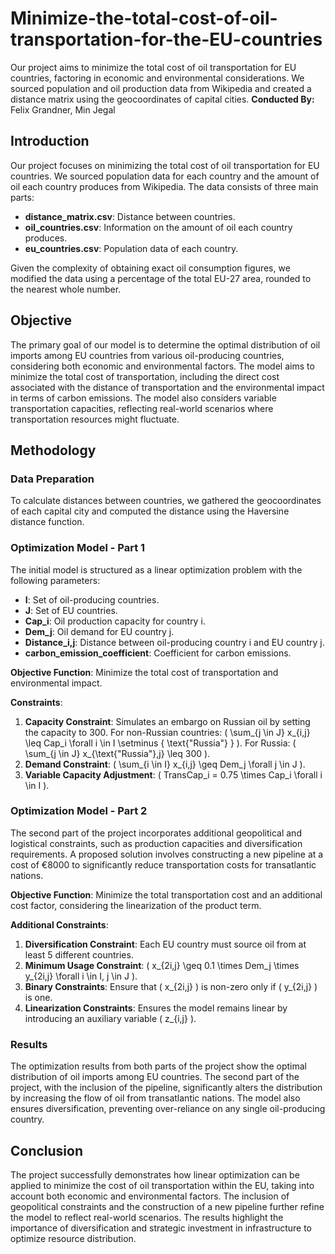 # Minimize-the-total-cost-of-oil-transportation-for-the-EU-countries
 Our project aims to minimize the total cost of oil transportation for EU countries, factoring in economic and environmental considerations. We sourced population and oil production data from Wikipedia and created a distance matrix using the geocoordinates of capital cities.
 **Conducted By:** Felix Grandner, Min Jegal

## Introduction

Our project focuses on minimizing the total cost of oil transportation for EU countries. We sourced population data for each country and the amount of oil each country produces from Wikipedia. The data consists of three main parts:
- **distance_matrix.csv**: Distance between countries.
- **oil_countries.csv**: Information on the amount of oil each country produces.
- **eu_countries.csv**: Population data of each country.

Given the complexity of obtaining exact oil consumption figures, we modified the data using a percentage of the total EU-27 area, rounded to the nearest whole number.

## Objective

The primary goal of our model is to determine the optimal distribution of oil imports among EU countries from various oil-producing countries, considering both economic and environmental factors. The model aims to minimize the total cost of transportation, including the direct cost associated with the distance of transportation and the environmental impact in terms of carbon emissions. The model also considers variable transportation capacities, reflecting real-world scenarios where transportation resources might fluctuate.

## Methodology

### Data Preparation

To calculate distances between countries, we gathered the geocoordinates of each capital city and computed the distance using the Haversine distance function.

### Optimization Model - Part 1

The initial model is structured as a linear optimization problem with the following parameters:
- **I**: Set of oil-producing countries.
- **J**: Set of EU countries.
- **Cap_i**: Oil production capacity for country i.
- **Dem_j**: Oil demand for EU country j.
- **Distance_i,j**: Distance between oil-producing country i and EU country j.
- **carbon_emission_coefficient**: Coefficient for carbon emissions.

**Objective Function**: Minimize the total cost of transportation and environmental impact.

**Constraints**:
1. **Capacity Constraint**: Simulates an embargo on Russian oil by setting the capacity to 300. For non-Russian countries: \( \sum_{j \in J} x_{i,j} \leq Cap_i \forall i \in I \setminus \{ \text{"Russia"} \} \). For Russia: \( \sum_{j \in J} x_{\text{"Russia"},j} \leq 300 \).
2. **Demand Constraint**: \( \sum_{i \in I} x_{i,j} \geq Dem_j \forall j \in J \).
3. **Variable Capacity Adjustment**: \( TransCap_i = 0.75 \times Cap_i \forall i \in I \).

### Optimization Model - Part 2

The second part of the project incorporates additional geopolitical and logistical constraints, such as production capacities and diversification requirements. A proposed solution involves constructing a new pipeline at a cost of €8000 to significantly reduce transportation costs for transatlantic nations.

**Objective Function**: Minimize the total transportation cost and an additional cost factor, considering the linearization of the product term.

**Additional Constraints**:
1. **Diversification Constraint**: Each EU country must source oil from at least 5 different countries.
2. **Minimum Usage Constraint**: \( x_{2i,j} \geq 0.1 \times Dem_j \times y_{2i,j} \forall i \in I, j \in J \).
3. **Binary Constraints**: Ensure that \( x_{2i,j} \) is non-zero only if \( y_{2i,j} \) is one.
4. **Linearization Constraints**: Ensures the model remains linear by introducing an auxiliary variable \( z_{i,j} \).

### Results

The optimization results from both parts of the project show the optimal distribution of oil imports among EU countries. The second part of the project, with the inclusion of the pipeline, significantly alters the distribution by increasing the flow of oil from transatlantic nations. The model also ensures diversification, preventing over-reliance on any single oil-producing country.

## Conclusion

The project successfully demonstrates how linear optimization can be applied to minimize the cost of oil transportation within the EU, taking into account both economic and environmental factors. The inclusion of geopolitical constraints and the construction of a new pipeline further refine the model to reflect real-world scenarios. The results highlight the importance of diversification and strategic investment in infrastructure to optimize resource distribution. 

